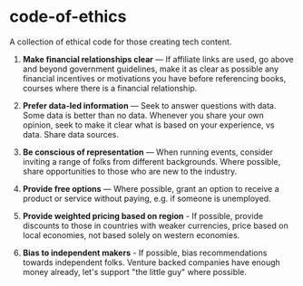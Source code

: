 # code-of-ethics

A collection of ethical code for those creating tech content. 

1. **Make financial relationships clear** — If affiliate links are used, go above and beyond government guidelines, make it as clear as possible any financial incentives or motivations you have before referencing books, courses where there is a financial relationship. 

2. **Prefer data-led information** — Seek to answer questions with data. Some data is better than no data. Whenever you share your own opinion, seek to make it clear what is based on your experience, vs data. Share data sources. 

3. **Be conscious of representation** — When running events, consider inviting a range of folks from different backgrounds. Where possible, share opportunities to those who are new to the industry. 

4. **Provide free options** — Where possible, grant an option to receive a product or service without paying, e.g. if someone is unemployed. 

5. **Provide weighted pricing based on region** - If possible, provide discounts to those in countries with weaker currencies, price based on local economies, not based solely on western economies. 

6. **Bias to independent makers** - If possible, bias recommendations towards independent folks. Venture backed companies have enough money already, let's support "the little guy" where possible. 
